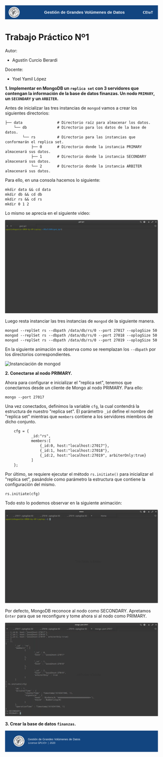 ![header](doc/header.png)

# Trabajo Práctico Nº1

Autor:

* Agustín Curcio Berardi

Docente:

* Yoel Yamil López

**1. Implementar en MongoDB un `replica set` con 3 servidores que contengan la información de la base de datos finanzas. Un nodo `PRIMARY`, un `SECONDARY` y un `ARBITER`.**

Antes de inicializar las tres instancias de `mongod` vamos a crear los siguientes directorios:

    ├── data                # Directorio raíz para almacenar los datos.
        └── db              # Directorio para los datos de la base de datos.
            └── rs          # Directorio para las instancias que conformarán el replica set.
                ├── 0       # Directorio donde la instancia PRIMARY almacenará sus datos.
                ├── 1       # Directorio donde la instancia SECONDARY almacenará sus datos.
                └── 2       # Directorio donde la instancia ARBITER almacenará sus datos.

Para ello, en una consola hacemos lo siguiente:

    mkdir data && cd data
    mkdir db && cd db
    mkdir rs && cd rs
    mkdir 0 1 2

Lo mismo se aprecia en el siguiente video:

![Creación de directorios](doc/create-directory.gif)

Luego resta instanciar las tres instancias de `mongod` de la siguiente manera.

    mongod --replSet rs --dbpath /data/db/rs/0 --port 27017 --oplogSize 50
    mongod --replSet rs --dbpath /data/db/rs/0 --port 27018 --oplogSize 50
    mongod --replSet rs --dbpath /data/db/rs/0 --port 27019 --oplogSize 50

En la siguiente animación se observa como se reemplazan los `--dbpath` por los directorios correspondientes.

![Instanciación de mongod](doc/mongod-instances.gif)

**2. Conectarse al nodo PRIMARY.**

Ahora para configurar e inicializar el "replica set", tenemos que conectarnos desde un cliente de Mongo al nodo PRIMARY. Para ello:

    mongo --port 27017

Una vez conectados, definimos la variable `cfg`, la cual contendrá la estructura de nuestro "replica set". El parámettro `_id` define el nombre del "replica set" mientras que `members` contiene a los servidores miembros de dicho conjunto.

    	cfg = {
		        _id:"rs",
                members:[
                    {_id:0, host:"localhost:27017"},
                    {_id:1, host:"localhost:27018"},
                    {_id:2, host:"localhost:27019", arbiterOnly:true}
                ]
	    };

Por último, se requiere ejecutar el método `rs.initiate()` para inicializar el "replica set", pasándole como parámetro la estructura que contiene la configuración del mismo.

    rs.initiate(cfg)

Todo esto lo podemos observar en la siguiente animación:

![Inicialización de replica set](doc/inicializacion-replica-set.gif)

Por defecto, MongoDB reconoce al nodo como SECONDARY. Apretamos `Enter` para que se reconfigure y tome ahora si al nodo como PRIMARY.

![Nodo primario](doc/primary.gif)

**3. Crear la base de datos `finanzas`.**

![footer](doc/footer.png)